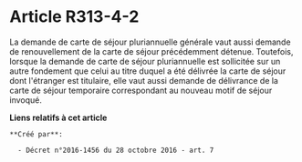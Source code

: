 # Article R313-4-2

La demande de carte de séjour pluriannuelle générale vaut aussi demande de renouvellement de la carte de séjour précédemment
détenue. Toutefois, lorsque la demande de carte de séjour pluriannuelle est sollicitée sur un autre fondement que celui au
titre duquel a été délivrée la carte de séjour dont l'étranger est titulaire, elle vaut aussi demande de délivrance de la
carte de séjour temporaire correspondant au nouveau motif de séjour invoqué.

**Liens relatifs à cet article**

	**Créé par**:

	  - Décret n°2016-1456 du 28 octobre 2016 - art. 7
